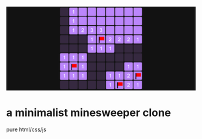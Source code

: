 [![screenshot](/readme/screenshot.png)](https://cristiano-clemente.github.io/minimalist-minesweeper/)

# a minimalist minesweeper clone

pure html/css/js

